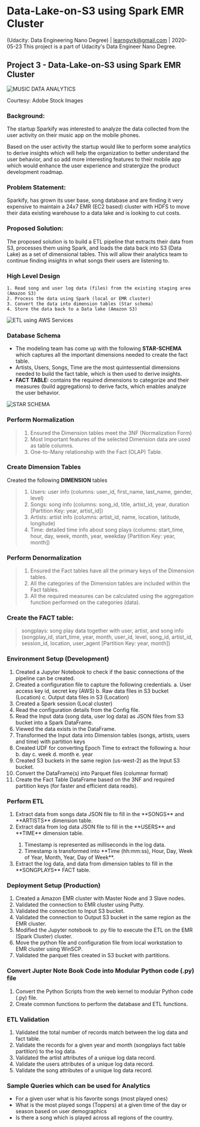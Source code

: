 # Data-Lake-on-S3 using Spark EMR Cluster
(Udacity: Data Engineering Nano Degree) | learngvrk@gmail.com | 2020-05-23 This project is a part of Udacity's Data Engineer Nano Degree.

## Project 3 - Data-Lake-on-S3 using Spark EMR Cluster

![MUSIC DATA ANALYTICS](Music_App_Analytics.jpg)

Courtesy: Adobe Stock Images

### Background:
The startup Sparkify was interested to analyze the data collected from the user activity on their music app on the mobile phones.

Based on the user activity the startup would like to perform some analytics to derive insights which will help the organization to better understand the user behavior, and so add more interesting features to their mobile app which would enhance the user experience and stratergize the product development roadmap.

### Problem Statement:
Sparkify, has grown its user base, song database and are finding it very expensive to maintain a 24x7 EMR (EC2 based) cluster with HDFS to move their data existing warehouse to a data lake and is looking to cut costs.

### Proposed Solution:
The proposed solution is to build a ETL pipeline that extracts their data from S3, processes them using Spark, and loads the data back into S3 (Data Lake) as a set of dimensional tables. This will allow their analytics team to continue finding insights in what songs their users are listening to.

### High Level Design
	1. Read song and user log data (files) from the existing staging area (Amazon S3)
	2. Process the data using Spark (local or EMR cluster)
	3. Convert the data into dimension tables (Star schema)
	4. Store the data back to a Data lake (Amazon S3)
  
![ETL using AWS Services](Architecture.jpg)

### Database Schema

- The modeling team has come up with the following **STAR-SCHEMA** which captures all the important dimensions needed to create the fact table.
- Artists, Users, Songs, Time are the most quintessential dimensions needed to build the fact table, which is then used to derive insights.
- **FACT TABLE:** contains the required dimensions to categorize and their measures (build aggregations) to derive facts, which enables analyze the user behavior.

![STAR SCHEMA](Sparkifydb.png)

### Perform Normalization
> 1. Ensured the Dimension tables meet the 3NF (Normalization Form)
> 2. Most Important features of the selected Dimension data are used as table columns.
> 3. One-to-Many relationship with the Fact (OLAP) Table.

### Create Dimension Tables
Created the following **DIMENSION** tables
> 1. Users: user info (columns: user_id, first_name, last_name, gender, level)
> 2. Songs: song info (columns: song_id, title, artist_id, year, duration [Partition Key: year, artist_id])
> 3. Artists: artist info (columns: artist_id, name, location, latitude, longitude)
> 4. Time: detailed time info about song plays (columns: start_time, hour, day, week, month, year, weekday [Partition Key: year, month])

### Perform Denormalization
> 1. Ensured the Fact tables have all the primary keys of the Dimension tables.
> 2. All the categories of the Dimension tables are included within the Fact tables.
> 3. All the required measures can be calculated using the aggregation function performed on the categories (data).

### Create the FACT table: 
> songplays: song play data together with user, artist, and song info (songplay_id, start_time, year, month, user_id, level, song_id, artist_id, session_id, location, user_agent [Partition Key: year, month])

### Environment Setup (Development)
1. Created a Jupyter Notebook to check if the basic connections of the pipeline can be created.
2. Created a configuration file to capture the following credentials.
   a. User access key id, secret key (AWS)
   b. Raw data files in S3 bucket (Location)
   c. Output data files in S3 (Location)
3. Created a Spark session (Local cluster)
4. Read the configuration details from the Config file.
5. Read the Input data (song data, user log data) as JSON files from S3 bucket into a Spark DataFrame.
6. Viewed the data exists in the DataFrame.
7. Transformed the Input data into Dimension tables (songs, artists, users and time) with partition keys
8. Created UDF for converting Epoch Time to extract the following
   a. hour
   b. day
   c. week
   d. month
   e. year
9. Created S3 buckets in the same region (us-west-2) as the Input S3 bucket.
10. Convert the DataFrame(s) into Parquet files (columnar format) 
11. Create the Fact Table DataFrame based on the 3NF and required partition keys (for faster and efficient data reads).

### Perform ETL
<ol>
<li> Extract data from songs data JSON file to fill in the **SONGS** and **ARTISTS** dimension table.</li>
<li> Extract data from log data JSON file to fill in the **USERS** and **TIME** dimension table.</li>
<ol>
  <li> Timestamp is represented as milliseconds in the log data.</li>
  <li> Timestamp is transformed into **Time (hh:mm:ss), Hour, Day, Week of Year, Month, Year, Day of Week**.</li>
</ol>
<li> Extract the log data, and data from dimension tables to fill in the **SONGPLAYS** FACT table.</li>
</ol>

### Deployment Setup (Production)
1. Created a Amazon EMR cluster with Master Node and 3 Slave nodes.
2. Validated the connection to EMR cluster using Putty.
3. Validated the connection to Input S3 bucket.
4. Validated the connection to Output S3 bucket in the same region as the EMR cluster.
5. Modified the Jupyter notebook to .py file to execute the ETL on the EMR (Spark Cluster) cluster.
6. Move the python file and configuration file from local workstation to EMR cluster using WinSCP. 
7. Validated the parquet files created in S3 bucket with partitions.

### Convert Jupter Note Book Code into Modular Python code (.py) file
1. Convert the Python Scripts from the web kernel to modular Python code (.py) file.
2. Create common functions to perform the database and ETL functions.

### ETL Validation
<ol>
  <li> Validated the total number of records match between the log data and fact table. </li>
  <li> Validate the records for a given year and month (songplays fact table partition) to the log data.</li>
  <li> Validated the artist attributes of a unique log data record.</li>
  <li> Validate the users attributes of a unique log data record.</li>
  <li> Validate the song attributes of a unique log data record.</li>
</ol>

### Sample Queries which can be used for Analytics
- For a given user what is his favorite songs (most played ones)
- What is the most played songs (Toppers) at a given time of the day or season based on user demographics
- Is there a song which is played across all regions of the country.
